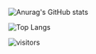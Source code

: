 ![Anurag's GitHub stats](https://github-readme-stats.vercel.app/api?username=lijianru&show_icons=true?count_private=true)

![Top Langs](https://github-readme-stats.vercel.app/api/top-langs/?username=lijianru)

![visitors](https://visitor-badge.glitch.me/badge?page_id=page.id)

